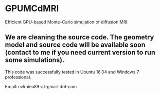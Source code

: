 # GPUMCdMRI
Efficient GPU-based Monte-Carlo simulation of diffusion MRI

## We are cleaning the source code. The geometry model and source code will be available soon (contact to me if you need current version to run some simulations).

This code was successfully tested in Ubuntu 16.04 and Windows 7 professional.

Email: nvkhieu89-at-gmail-dot-com
